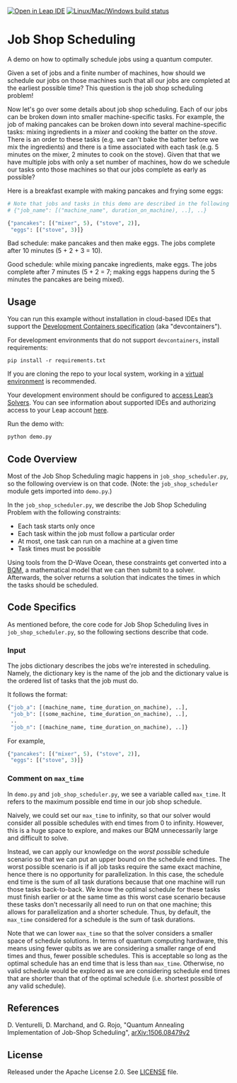 [![Open in Leap IDE](
  https://cdn-assets.cloud.dwavesys.com/shared/latest/badges/leapide.svg)](
  https://ide.dwavesys.io/#https://github.com/dwave-examples/job-shop-scheduling)
[![Linux/Mac/Windows build status](
  https://circleci.com/gh/dwave-examples/job-shop-scheduling.svg?style=shield)](
  https://circleci.com/gh/dwave-examples/job-shop-scheduling)

# Job Shop Scheduling

A demo on how to optimally schedule jobs using a quantum computer.

Given a set of jobs and a finite number of machines, how should we schedule
our jobs on those machines such that all our jobs are completed at the
earliest possible time? This question is the job shop scheduling problem!

Now let's go over some details about job shop scheduling. Each of our jobs
can be broken down into smaller machine-specific tasks. For
example, the job of making pancakes can be broken down into several
machine-specific tasks: mixing ingredients in a *mixer* and cooking the batter
on the *stove*. There is an order to these tasks (e.g. we can't bake the batter
before we mix the ingredients) and there is a time associated with each task
(e.g. 5 minutes on the mixer, 2 minutes to cook on the stove). Given that
that we have multiple jobs with only a set number of machines, how do we
schedule our tasks onto those machines so that our jobs complete as early
as possible?

Here is a breakfast example with making pancakes and frying some eggs:

```python
# Note that jobs and tasks in this demo are described in the following format:
# {"job_name": [("machine_name", duration_on_machine), ..], ..}

{"pancakes": [("mixer", 5), ("stove", 2)],
 "eggs": [("stove", 3)]}
```

Bad schedule: make pancakes and then make eggs. The jobs complete after 10
minutes (5 + 2 + 3 = 10).

Good schedule: while mixing pancake ingredients, make eggs. The jobs complete
after 7 minutes (5 + 2 = 7; making eggs happens during the 5 minutes the
pancakes are being mixed).

## Usage

You can run this example without installation in cloud-based IDEs that support 
the [Development Containers specification](https://containers.dev/supporting)
(aka "devcontainers").

For development environments that do not support ``devcontainers``, install 
requirements:

    pip install -r requirements.txt

If you are cloning the repo to your local system, working in a 
[virtual environment](https://docs.python.org/3/library/venv.html) is 
recommended.

Your development environment should be configured to 
[access Leap’s Solvers](https://docs.ocean.dwavesys.com/en/stable/overview/sapi.html).
You can see information about supported IDEs and authorizing access to your 
Leap account [here](https://docs.dwavesys.com/docs/latest/doc_leap_dev_env.html).  


Run the demo with:

```bash
python demo.py
```

## Code Overview

Most of the Job Shop Scheduling magic happens in `job_shop_scheduler.py`, so
the following overview is on that code. (Note: the `job_shop_scheduler`
module gets imported into `demo.py`.)

In the `job_shop_scheduler.py`, we describe the Job Shop Scheduling Problem
with the following constraints:

* Each task starts only once
* Each task within the job must follow a particular order
* At most, one task can run on a machine at a given time
* Task times must be possible

Using tools from the D-Wave Ocean, these constraints get converted into a
[BQM](https://docs.ocean.dwavesys.com/en/stable/concepts/glossary.html#glossary),
a mathematical model that we can then submit to a solver. Afterwards, the solver
returns a solution that indicates the times in which the tasks should be
scheduled.

## Code Specifics

As mentioned before, the core code for Job Shop Scheduling lives in
`job_shop_scheduler.py`, so the following sections describe that code.

### Input

The jobs dictionary describes the jobs we're interested in scheduling. Namely,
the dictionary key is the name of the job and the dictionary value is the
ordered list of tasks that the job must do.

It follows the format:

```python
{"job_a": [(machine_name, time_duration_on_machine), ..],
 "job_b": [(some_machine, time_duration_on_machine), ..],
 ..
 "job_n": [(machine_name, time_duration_on_machine), ..]}
```

For example,

```python
{"pancakes": [("mixer", 5), ("stove", 2)],
 "eggs": [("stove", 3)]}
```

### Comment on `max_time`

In `demo.py` and `job_shop_scheduler.py`, we see a variable called `max_time`.
It refers to the maximum possible end time in our job shop schedule.

Naively, we could set our `max_time` to infinity, so that our solver
would consider all possible schedules with end times from 0 to infinity.
However, this is a huge space to explore, and makes our BQM unnecessarily
large and difficult to solve.

Instead, we can apply our knowledge on the *worst possible* schedule scenario so
that we can put an upper bound on the schedule end times. The worst possible
scenario is if all job tasks require the same exact machine, hence there is no
opportunity for parallelization. In this case, the schedule end time is the sum
of all task durations because that one machine will run those tasks
back-to-back. We know the optimal schedule for these tasks must finish earlier
or at the same time as this worst case scenario because these tasks don't
necessarily all need to run on that one machine; this allows for parallelization
and a shorter schedule. Thus, by default, the `max_time` considered for a
schedule is the sum of task durations.

Note that we can lower `max_time` so that the solver considers a smaller space
of schedule solutions. In terms of quantum computing hardware, this means using
fewer qubits as we are considering a smaller range of end times and thus, fewer
possible schedules. This is acceptable so long as the optimal schedule has an
end time that is less than `max_time`. Otherwise, no valid schedule would be
explored as we are considering schedule end times that are shorter than that of
the optimal schedule (i.e. shortest possible of any valid schedule).

## References

D. Venturelli, D. Marchand, and G. Rojo, "Quantum Annealing Implementation of
Job-Shop Scheduling", [arXiv:1506.08479v2](https://arxiv.org/abs/1506.08479v2)

## License

Released under the Apache License 2.0. See [LICENSE](./LICENSE) file.
